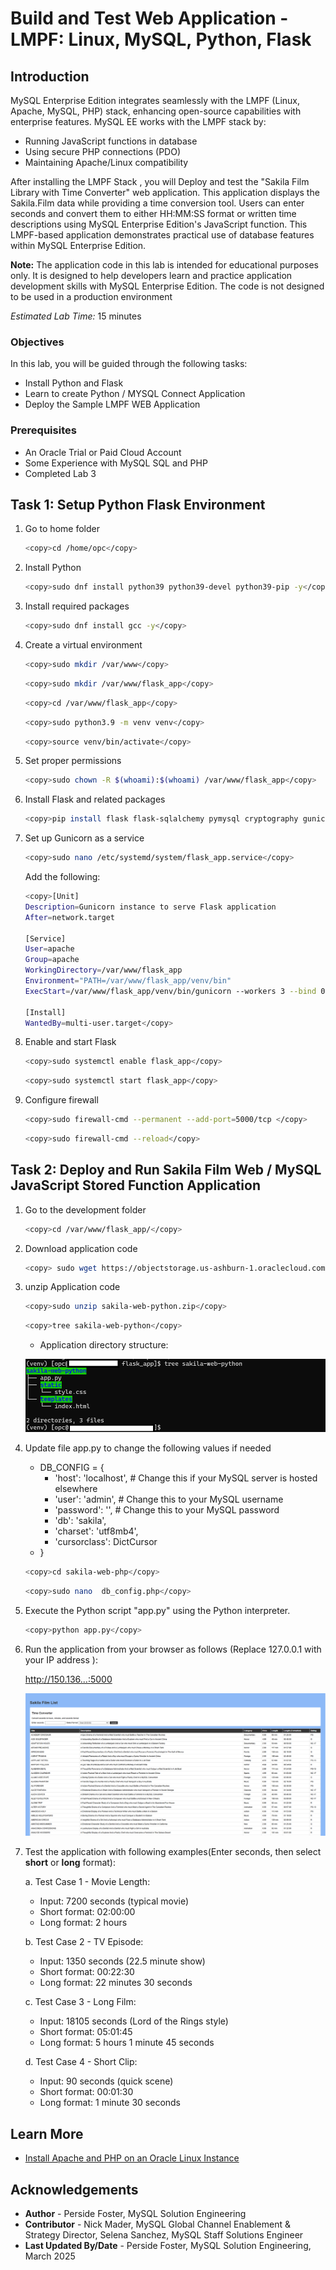 # Build and Test Web Application - LMPF: Linux, MySQL, Python, Flask

## Introduction

MySQL Enterprise Edition integrates seamlessly with the LMPF (Linux, Apache, MySQL, PHP) stack, enhancing open-source capabilities with enterprise features. MySQL EE works with the LMPF stack by:

- Running JavaScript functions in database
- Using secure PHP connections (PDO)
- Maintaining Apache/Linux compatibility

After installing the LMPF Stack , you will Deploy and test the "Sakila Film Library with Time Converter" web application. This application displays the Sakila.Film data while providing a time conversion tool. Users can enter seconds and convert them to either HH:MM:SS format or written time descriptions using MySQL Enterprise Edition's JavaScript function. This LMPF-based application demonstrates practical use of database features within MySQL Enterprise Edition.

**Note:** The application code in this lab is intended for educational purposes only. It is designed to help developers learn and practice application development skills with MySQL Enterprise Edition. The code is not designed to be used in a production environment

_Estimated Lab Time:_ 15 minutes

### Objectives

In this lab, you will be guided through the following tasks:

- Install  Python and Flask
- Learn to create Python / MYSQL Connect Application
- Deploy the Sample LMPF WEB Application

### Prerequisites

- An Oracle Trial or Paid Cloud Account
- Some Experience with MySQL SQL and  PHP
- Completed Lab 3

## Task 1: Setup Python Flask Environment

1. Go to home folder

    ```bash
    <copy>cd /home/opc</copy>
    ```

2. Install Python

    ```bash
    <copy>sudo dnf install python39 python39-devel python39-pip -y</copy>
    ```

3. Install required packages

    ```bash
    <copy>sudo dnf install gcc -y</copy>
    ```

4. Create a virtual environment

    ```bash
    <copy>sudo mkdir /var/www</copy>
    ```

    ```bash
    <copy>sudo mkdir /var/www/flask_app</copy>
    ```

    ```bash
    <copy>cd /var/www/flask_app</copy>
    ```

    ```bash
    <copy>sudo python3.9 -m venv venv</copy>
    ```

    ```bash
    <copy>source venv/bin/activate</copy>
    ```

5. Set proper permissions

    ```bash
    <copy>sudo chown -R $(whoami):$(whoami) /var/www/flask_app</copy>
    ```

6. Install Flask and related packages

    ```bash
    <copy>pip install flask flask-sqlalchemy pymysql cryptography gunicorn</copy>
    ```

7. Set up Gunicorn as a service

    ```bash
    <copy>sudo nano /etc/systemd/system/flask_app.service</copy>
    ```

   Add the following:

    ```bash
    <copy>[Unit]
    Description=Gunicorn instance to serve Flask application
    After=network.target

    [Service]
    User=apache
    Group=apache
    WorkingDirectory=/var/www/flask_app
    Environment="PATH=/var/www/flask_app/venv/bin"
    ExecStart=/var/www/flask_app/venv/bin/gunicorn --workers 3 --bind 0.0.0.0:5000 app:app

    [Install]
    WantedBy=multi-user.target</copy>
    ```

8. Enable and start Flask

    ```bash
    <copy>sudo systemctl enable flask_app</copy>
    ```

    ```bash
    <copy>sudo systemctl start flask_app</copy>
    ```

9. Configure firewall

    ```bash
    <copy>sudo firewall-cmd --permanent --add-port=5000/tcp </copy>
   ```

    ```bash
    <copy>sudo firewall-cmd --reload</copy>
   ```

## Task 2: Deploy and Run Sakila Film Web / MySQL JavaScript Stored Function Application

1. Go to the development folder

    ```bash
    <copy>cd /var/www/flask_app/</copy>
    ```

2. Download application code

    ```bash
    <copy> sudo wget https://objectstorage.us-ashburn-1.oraclecloud.com/p/ojnCuO6Nk8l9tVyocciB9GpJgYR5CyZZ_bgr2-emm9lGxn-Tdf1rqeHd1NgcjgdQ/n/idazzjlcjqzj/b/livelab_apps/o/sakila-web-python.zip</copy>
    ```

3. unzip Application code

    ```bash
    <copy>sudo unzip sakila-web-python.zip</copy>
    ```

    ```bash
    <copy>tree sakila-web-python</copy>
    ```

    - Application directory structure:

    ![Sakila Tree](./images/sakila-tree.png "Sakila Tree")

4. Update file app.py  to change the following values if needed

    - DB_CONFIG = {
        - 'host': 'localhost', # Change this if your MySQL server is hosted elsewhere
        - 'user': 'admin', # Change this to your MySQL username
        - 'password': '', # Change this to your MySQL password
        - 'db': 'sakila',
        - 'charset': 'utf8mb4',
        - 'cursorclass': DictCursor
    - }

    ```bash
    <copy>cd sakila-web-php</copy>
    ```

    ```bash
    <copy>sudo nano  db_config.php</copy>
    ```

5. Execute the Python script "app.py" using the Python interpreter.

    ```bash
    <copy>python app.py</copy>
    ```

6. Run the application from your browser as follows (Replace 127.0.0.1 with your IP address ):

    http://150.136...:5000 

    ![Sakila Web](./images/sakila-list.png "Sakila Web")

7. Test the application with following examples(Enter seconds, then select **short** or **long** format):

    a. Test Case 1 - Movie Length:
    - Input: 7200 seconds (typical movie)
    - Short format: 02:00:00
    - Long format: 2 hours

    b. Test Case 2 - TV Episode:
    - Input: 1350 seconds (22.5 minute show)
    - Short format: 00:22:30
    - Long format: 22 minutes 30 seconds

    c. Test Case 3 - Long Film:
    - Input: 18105 seconds (Lord of the Rings style)
    - Short format: 05:01:45
    - Long format: 5 hours 1 minute 45 seconds

    d. Test Case 4 - Short Clip:
    - Input: 90 seconds (quick scene)
    - Short format: 00:01:30
    - Long format: 1 minute 30 seconds


## Learn More

- [Install Apache and PHP on an Oracle Linux Instance](https://docs.oracle.com/en-us/iaas/developer-tutorials/tutorials/apache-on-oracle-linux/01-summary.htm)


## Acknowledgements

- **Author** - Perside Foster, MySQL Solution Engineering
- **Contributor** - Nick Mader, MySQL Global Channel Enablement & Strategy Director,
Selena Sanchez, MySQL Staff Solutions Engineer 
- **Last Updated By/Date** - Perside Foster, MySQL Solution Engineering, March  2025